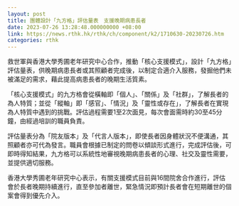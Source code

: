 ```yaml
---
layout: post
title: 團體設計「九方格」評估量表　支援晚期病患長者
date: 2023-07-26 13:28:48.000000000 +08:00
link: https://news.rthk.hk/rthk/ch/component/k2/1710630-20230726.htm
categories: rthk
---
```


救世軍與香港大學秀圃老年研究中心合作，推動「核心支援模式」，設計「九方格」評估量表，供晚期病患長者或其照顧者完成後，以制定合適介入服務，發掘他們未被滿足的需求，藉此提高病患長者的晚期生活質素。

「核心支援模式」的九方格會從橫軸即「個人」、「關係」及「社群」，了解長者的為人特質；並從「縱軸」即「感官」、「情況」及「靈性或存在」，了解長者在實現為人特質中遇到的挑戰。評估過程需要1至2次面見，每次會面需時約30至45分鐘，由經過培訓的職員負責。

評估量表分為「院友版本」及「代言人版本」，即使長者因身體狀況不便溝通，其照顧者亦可代為發言。職員會根據已制定的問卷以傾談形式進行，完成評估後，可即時得知結果，九方格可以系統性地審視晚期病患長者的心理、社交及靈性需要，並提供適切服務。

香港大學秀圃老年研究中心表示，有關支援模式目前與16間院舍合作進行，評估會於長者晚期持續進行，直至參加者離世，緊急情況即預計長者會在短期離世的個案會得到優先介入。
